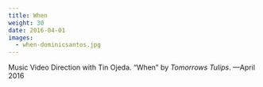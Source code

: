 ```yaml
---
title: When
weight: 30
date: 2016-04-01
images:
  - when-dominicsantos.jpg
---
```

Music Video Direction with Tin Ojeda. “When” by _Tomorrows Tulips_. —April 2016
